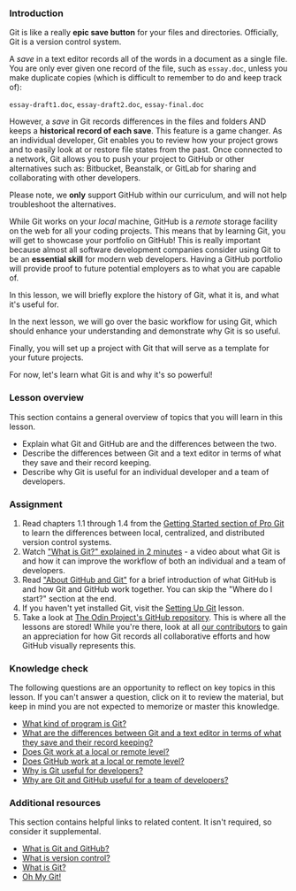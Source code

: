 ### Introduction

Git is like a really **epic save button** for your files and directories. Officially, Git is a version control system.

<span id="text-editor-and-git"></span>A *save* in a text editor records all of the words in a document as a single file. You are only ever given one record of the file, such as `essay.doc`, unless you make duplicate copies (which is difficult to remember to do and keep track of):

`essay-draft1.doc`, `essay-draft2.doc`, `essay-final.doc`

However, a *save* in Git records differences in the files and folders AND keeps a **historical record of each save**. This feature is a game changer. As an individual developer, Git enables you to review how your project grows and to easily look at or restore file states from the past. Once connected to a network, Git allows you to push your project to GitHub or other alternatives such as: Bitbucket, Beanstalk, or GitLab for sharing and collaborating with other developers.

Please note, we **only** support GitHub within our curriculum, and will not help troubleshoot the alternatives.

<span id="git-local"></span>While Git works on your *local* machine, <span id="github-remote"></span>GitHub is a *remote* storage facility on the web for all your coding projects. This means that by learning Git, you will get to showcase your portfolio on GitHub! This is really important because almost all software development companies consider using Git to be an **essential skill** for modern web developers. Having a GitHub portfolio will provide proof to future potential employers as to what you are capable of.

In this lesson, we will briefly explore the history of Git, what it is, and what it's useful for.

In the next lesson, we will go over the basic workflow for using Git, which should enhance your understanding and demonstrate why Git is so useful.

Finally, you will set up a project with Git that will serve as a template for your future projects.

For now, let's learn what Git is and why it's so powerful!

### Lesson overview

This section contains a general overview of topics that you will learn in this lesson.

- Explain what Git and GitHub are and the differences between the two.
- Describe the differences between Git and a text editor in terms of what they save and their record keeping.
- Describe why Git is useful for an individual developer and a team of developers.

### Assignment

<div class="lesson-content__panel" markdown="1">

  1. Read chapters 1.1 through 1.4 from the [Getting Started section of Pro Git](https://git-scm.com/book/en/v2/Getting-Started-About-Version-Control) to learn the differences between local, centralized, and distributed version control systems.
  1. Watch ["What is Git?" explained in 2 minutes](https://www.youtube.com/watch?v=2ReR1YJrNOM) - a video about what Git is and how it can improve the workflow of both an individual and a team of developers.
  1. Read ["About GitHub and Git"](https://docs.github.com/en/get-started/start-your-journey/about-github-and-git) for a brief introduction of what GitHub is and how Git and GitHub work together. You can skip the "Where do I start?" section at the end.
  1. If you haven't yet installed Git, visit the [Setting Up Git](https://www.theodinproject.com/lessons/foundations-setting-up-git) lesson.
  1. Take a look at [The Odin Project's GitHub repository](https://github.com/TheOdinProject/curriculum). This is where all the lessons are stored! While you're there, look at all [our contributors](https://github.com/TheOdinProject/curriculum/graphs/contributors) to gain an appreciation for how Git records all collaborative efforts and how GitHub visually represents this.

</div>

### Knowledge check

The following questions are an opportunity to reflect on key topics in this lesson. If you can't answer a question, click on it to review the material, but keep in mind you are not expected to memorize or master this knowledge.

- [What kind of program is Git?](#introduction)
- [What are the differences between Git and a text editor in terms of what they save and their record keeping?](#text-editor-and-git)
- [Does Git work at a local or remote level?](#git-local)
- [Does GitHub work at a local or remote level?](#github-remote)
- [Why is Git useful for developers?](https://www.youtube.com/watch?v=2ReR1YJrNOM)
- [Why are Git and GitHub useful for a team of developers?](https://youtu.be/1h9_cB9mPT8?t=162)

### Additional resources

This section contains helpful links to related content. It isn't required, so consider it supplemental.

- [What is Git and GitHub?](https://content.red-badger.com/resources/what-is-git-and-github)
- [What is version control?](https://www.atlassian.com/git/tutorials/what-is-version-control)
- [What is Git?](https://www.atlassian.com/git/tutorials/what-is-git)
- [Oh My Git!](https://ohmygit.org/)